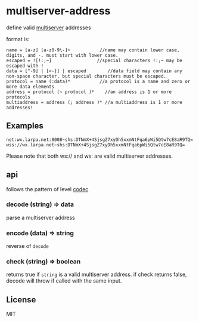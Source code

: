 # multiserver-address

define valid [multiserver](https://github.com/ssbc/multiserver) addresses

format is:

```
name = [a-z] [a-z0-9\-]+           //name may contain lower case, digits, and -. must start with lower case.
escaped = ![!:;~]                 //special characters !:;~ may be escaped with !
data = ["-9] | [<-}] | escaped        //data field may contain any non-space character, but special characters must be escaped.
protocol = name (:data)*           //a protocol is a name and zero or more data elements
address = protocol (~ protocol )*    //an address is 1 or more protocols
multiaddress = address (; address )* //a multiaddress is 1 or more addresses!
```

## Examples

```
net:wx.larpa.net:8008~shs:DTNmX+4SjsgZ7xyDh5xxmNtFqa6pWi5Qtw7cE8aR9TQ=
wss://wx.larpa.net~shs:DTNmX+4SjsgZ7xyDh5xxmNtFqa6pWi5Qtw7cE8aR9TQ=
```

Please note that both ws:// and ws: are valid multiserver addresses.

## api

follows the pattern of level [codec](https://github.com/level/codec#encoding-format)

### decode (string) => data

parse a multiserver address

### encode (data) => string

reverse of `decode`

### check (string) => boolean

returns true if `string` is a valid multiserver address.
if check returns false, decode will throw if called with the same input.

## License

MIT

